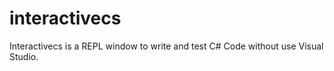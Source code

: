 interactivecs
=============

Interactivecs is a REPL window to write and test C# Code without use Visual Studio.
